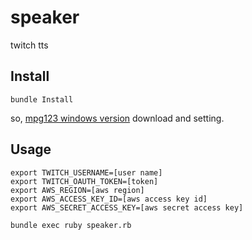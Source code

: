 # speaker
twitch tts

## Install
```
bundle Install
```

so, [mpg123 windows version](https://www.mpg123.org/download.shtml)
download and setting.

## Usage
```
export TWITCH_USERNAME=[user name]
export TWITCH_OAUTH_TOKEN=[token]
export AWS_REGION=[aws region]
export AWS_ACCESS_KEY_ID=[aws access key id]
export AWS_SECRET_ACCESS_KEY=[aws secret access key]

bundle exec ruby speaker.rb
```
